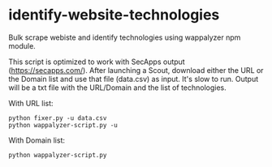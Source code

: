# identify-website-technologies
Bulk scrape webiste and identify technologies using wappalyzer npm module. 

This script is optimized to work with SecApps output (https://secapps.com/). After launching a Scout, download either the URL or the Domain list and use that file (data.csv) as input.
It's slow to run. Output will be a txt file with the URL/Domain and the list of technologies.

With URL list:
```
python fixer.py -u data.csv
python wappalyzer-script.py -u
```

With Domain list:
```
python wappalyzer-script.py
```
